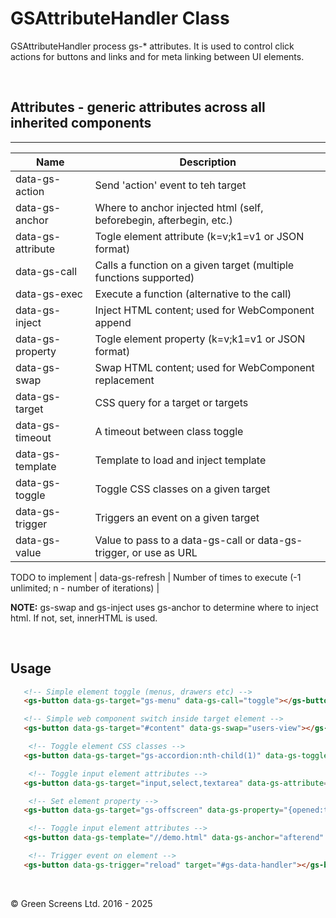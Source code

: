 # GSAttributeHandler Class
 
 GSAttributeHandler process gs-* attributes. It is used to control click actions for buttons and links and for meta linking between UI elements.

<br>

## Attributes - generic attributes across all inherited components
---

| Name                    | Description                                                         |
|-------------------------|---------------------------------------------------------------------|
| data-gs-action          | Send 'action' event to teh target                                   |
| data-gs-anchor          | Where to anchor injected html (self, beforebegin, afterbegin, etc.) | 
| data-gs-attribute       | Togle element attribute (k=v;k1=v1 or JSON format)                  |
| data-gs-call            | Calls a function on a given target (multiple functions supported)   |
| data-gs-exec            | Execute a function (alternative to the call)                        | 
| data-gs-inject          | Inject HTML content; used for WebComponent append                   | 
| data-gs-property        | Togle element property (k=v;k1=v1 or JSON format)                   |
| data-gs-swap            | Swap HTML content; used for WebComponent replacement                |
| data-gs-target          | CSS query for a target or targets                                   |
| data-gs-timeout         | A timeout between class toggle                                      |
| data-gs-template        | Template to load and inject template                                |
| data-gs-toggle          | Toggle CSS classes on a given target                                |
| data-gs-trigger         | Triggers an event on a given target                                 | 
| data-gs-value           | Value to pass to a data-gs-call or data-gs-trigger,  or use as URL  |

TODO to implement
| data-gs-refresh         | Number of times to execute (-1 unlimited; n - number of iterations) | 
    
 **NOTE:** gs-swap and gs-inject uses gs-anchor to determine where to inject html. If not, set, innerHTML is used.

<br>

## Usage 

```HTML
   <!-- Simple element toggle (menus, drawers etc) -->
   <gs-button data-gs-target="gs-menu" data-gs-call="toggle"></gs-button>

   <!-- Simple web component switch inside target element -->
   <gs-button data-gs-target="#content" data-gs-swap="users-view"></gs-button>

    <!-- Toggle element CSS classes -->
   <gs-button data-gs-target="gs-accordion:nth-child(1)" data-gs-toggle="collapse show" data-gs-timeout="0.2"></gs-button>

    <!-- Toggle input element attributes -->
   <gs-button data-gs-target="input,select,textarea" data-gs-attribute="disabled"></gs-button>   

    <!-- Set element property -->
   <gs-button data-gs-target="gs-offscreen" data-gs-property="{opened:true}" title="Open"></gs-button>   

    <!-- Toggle input element attributes -->
   <gs-button data-gs-template="//demo.html" data-gs-anchor="afterend" target="#header"></gs-button>   

    <!-- Trigger event on element -->
   <gs-button data-gs-trigger="reload" target="#gs-data-handler"></gs-button>   
```

<br>

&copy; Green Screens Ltd. 2016 - 2025
